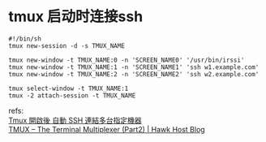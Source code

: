 # tmux 启动时连接ssh

    #!/bin/sh
    tmux new-session -d -s TMUX_NAME

    tmux new-window -t TMUX_NAME:0 -n 'SCREEN_NAME0' '/usr/bin/irssi'
    tmux new-window -t TMUX_NAME:1 -n 'SCREEN_NAME1' 'ssh w1.example.com'
    tmux new-window -t TMUX_NAME:2 -n 'SCREEN_NAME2' 'ssh w2.example.com'

    tmux select-window -t TMUX_NAME:1
    tmux -2 attach-session -t TMUX_NAME



refs:  
[Tmux 開啟後 自動 SSH 連結多台指定機器](https://blog.longwin.com.tw/2013/05/tmux-auto-ssh-remote-2013/)  
[TMUX – The Terminal Multiplexer (Part2) | Hawk Host Blog](http://blog.hawkhost.com/2010/07/02/tmux-%E2%80%93-the-terminal-multiplexer-part-2/)  